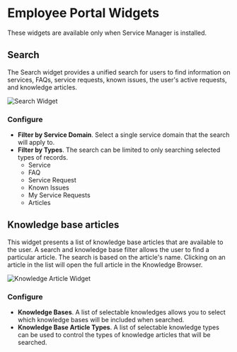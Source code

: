 # Employee Portal Widgets
These widgets are available only when Service Manager is installed.  

## Search
The Search widget provides a unified search for users to find information on services, FAQs, service requests, known issues, the user's active requests, and knowledge articles.

![Search Widget](/_books/servicemanager-config/images/ep-search-widget.png)

### Configure
* **Filter by Service Domain**. Select a single service domain that the search will apply to.  
* **Filter by Types**. The search can be limited to only searching selected types of records.
    * Service
    * FAQ
    * Service Request
    * Known Issues
    * My Service Requests
    * Articles

## Knowledge base articles
This widget presents a list of knowledge base articles that are available to the user. A search and knowledge base filter allows the user to find a particular article. The search is based on the article's name.  Clicking on an article in the list will open the full article in the Knowledge Browser. 

![Knowledge Article Widget](/_books/servicemanager-config/images/ep-knowledge-article-widget.png)

### Configure
* **Knowledge Bases**. A list of selectable knowledges allows you to select which knowledge bases will be included when searched.
* **Knowledge Base Article Types**.  A list of selectable knowledge types can be used to control the types of knowledge articles that will be searched.
